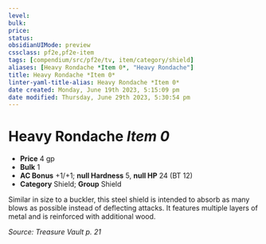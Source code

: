 ```yaml
---
level:
bulk:
price:
status:
obsidianUIMode: preview
cssclass: pf2e,pf2e-item
tags: [compendium/src/pf2e/tv, item/category/shield]
aliases: [Heavy Rondache *Item 0*, "Heavy Rondache"]
title: Heavy Rondache *Item 0*
linter-yaml-title-alias: Heavy Rondache *Item 0*
date created: Monday, June 19th 2023, 5:15:09 pm
date modified: Thursday, June 29th 2023, 5:30:54 pm
---
```


# Heavy Rondache *Item 0*

- **Price** 4 gp
- **Bulk** 1
- **AC Bonus** +1/+1; **null Hardness** 5, **null HP** 24 (BT 12)
- **Category** Shield; **Group** Shield

Similar in size to a buckler, this steel shield is intended to absorb as many blows as possible instead of deflecting attacks. It features multiple layers of metal and is reinforced with additional wood.

*Source: Treasure Vault p. 21*

